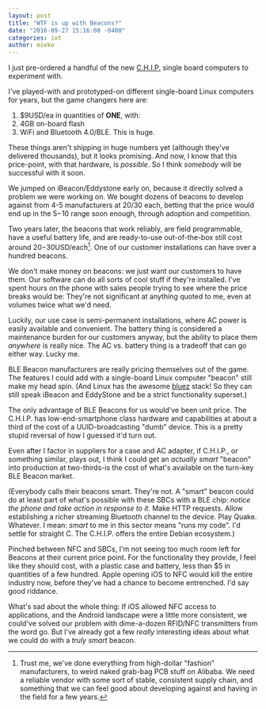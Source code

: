 ```yaml
---
layout: post
title: "WTF is up with Beacons?"
date: "2016-09-27 15:16:00 -0400"
categories: iot
author: mieko
---
```


I just pre-ordered a handful of the new [C.H.I.P.](https://getchip.com/pages/chip)
single board computers to experiment with.

I've played-with and prototyped-on different single-board Linux computers
for years, but the game changers here are:

  1. $9USD/ea in quantities of **ONE**, with:
  2. 4GB on-board flash
  3. WiFi and Bluetooth 4.0/BLE.  This is huge.

These things aren't shipping in huge numbers yet (although they've delivered
thousands), but it looks promising.  And now, I know that this price-point, with
that hardware, is *possible*.  So I think *somebody* will be successful with it
soon.

We jumped on iBeacon/Eddystone early on, because it directly solved a problem
we were working on.  We bought dozens of beacons to develop against from 4-5
manufacturers at $20/$30 each, betting that the price would end up in the $5-$10
range soon enough, through adoption and competition.

Two years later, the beacons that work reliably, are field programmable, have a
useful battery life, and are ready-to-use out-of-the-box still cost around
$20-$30USD/each[^1].  One of our customer installations can have over a hundred
beacons.

We don't make money on beacons: we just want our customers to have them.  Our
software can do all sorts of cool stuff if they're installed.  I've spent hours
on the phone with sales people trying to see where the price breaks would be:
They're not significant at anything quoted to me, even at volumes twice what
we'd need.

Luckily, our use case is semi-permanent installations, where AC power is
easily available and convenient.  The battery thing is considered a maintenance
burden for our customers anyway, but the ability to place them *anywhere* is
really nice.  The AC vs. battery thing is a tradeoff that can go either way.
Lucky me.

BLE Beacon manufacturers are really pricing themselves out of the game.  The
features I could add with a single-board Linux computer "beacon" still make my
head spin.  (And Linux has the awesome [bluez](http://www.bluez.org) stack!  So
they can still speak iBeacon and EddyStone and be a strict functionality
superset.)

The only advantage of BLE Beacons for us would've been unit price.  The
C.H.I.P. has low-end-smartphone class hardware and capabilities at about a
third of the cost of a UUID-broadcasting "dumb" device.  This is a pretty
stupid reversal of how I guessed it'd turn out.

Even after I factor in suppliers for a case and AC adapter, if C.H.I.P., or
something similar, plays out, I think I could get an *actually smart* "beacon"
into production at two-thirds-is the cost of what's available on the turn-key
BLE Beacon market.

(Everybody calls their beacons smart.  They're not.  A "smart" beacon could do
at least part of what's possible with these SBCs with a BLE chip: *notice the
phone and take action in response to it*.  Make HTTP requests.  Allow
establishing a richer streaming Bluetooth channel to the device.  Play Quake.
Whatever.  I mean: *smart* to me in this sector means "runs my code".  I'd
settle for straight C. The C.H.I.P. offers the entire Debian ecosystem.)

Pinched between NFC and SBCs, I'm not seeing too much room left for Beacons at
their current price point.  For the functionality they provide, I feel like
they should cost, with a plastic case and battery, less than $5 in quantities
of a few hundred.  Apple opening iOS to NFC would kill the entire industry now,
before they've had a chance to become entrenched.  I'd say good riddance.

What's sad about the whole thing: If iOS allowed NFC access to applications, and
the Android landscape were a little more consistent, we could've solved our
problem with dime-a-dozen RFID/NFC transmitters from the word go.  But I've
already got a few *really* interesting ideas about what we could do with a
*truly smart* beacon.

[^1]:
    Trust me, we've done everything from high-dollar "fashion" manufacturers,
    to weird naked grab-bag PCB stuff on Alibaba.  We need a reliable vendor
    with some sort of stable, consistent supply chain, and something that we
    can feel good about developing against and having in the field for a few
    years.
